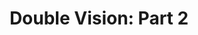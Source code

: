 ---
layout: video
series: Angry Video Game Nerd
season: 3
episode: 45
title: "Double Vision: Part 2"
permalink: /avgn/episode-45
video_info:
  - youtube;YouTube;rBMO8F1I-h4
  - youtube;Higher quality reupload;m0-mqPpGSgc
  - drive;ScrewAttack version;1y-X8GMOhepIjBK-hQRKYqoeoJ15-xzTx
release_date: 2008-04-08
mike_notes:
toggle: off
---
